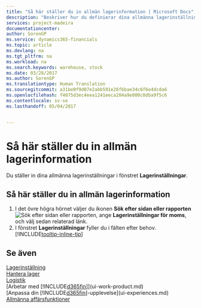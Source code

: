 ```yaml
---
title: "Så här ställer du in allmän lagerinformation | Microsoft Docs"
description: "Beskriver hur du definierar dina allmänna lagerinställningar, till exempel nummerserier och hur du använder lägerställen."
services: project-madeira
documentationcenter: 
author: SorenGP
ms.service: dynamics365-financials
ms.topic: article
ms.devlang: na
ms.tgt_pltfrm: na
ms.workload: na
ms.search.keywords: warehouse, stock
ms.date: 03/28/2017
ms.author: SorenGP
ms.translationtype: Human Translation
ms.sourcegitcommit: a31be0f9d07e2abb591e26f6bae34c6f6e4dcda6
ms.openlocfilehash: f4075d3ec4eea1241eeca204a9e800c0dba9f5c6
ms.contentlocale: sv-se
ms.lasthandoff: 05/04/2017


---
```

# <a name="how-to-set-up-general-inventory-information"></a>Så här ställer du in allmän lagerinformation
Du ställer in dina allmänna lagerinställningar i fönstret **Lagerinställningar**.

## <a name="to-set-up-general-inventory-information"></a>Så här ställer du in allmän lagerinformation
1. I det övre högra hörnet väljer du ikonen **Sök efter sidan eller rapporten** ![Sök efter sidan eller rapporten](media/ui-search/search_small.png "Sök efter sidan eller rapporten"), ange **Lagerinställningar för moms**, och välj sedan relaterad länk.
2. I fönstret **Lagerinställningar** fyller du i fälten efter behov. [!INCLUDE[tooltip-inline-tip](includes/tooltip-inline-tip_md.md)]

## <a name="see-also"></a>Se även
[Lagerinställning](inventory-setup-inventory.md)  
[Hantera lager](inventory-manage-inventory.md)  
[Logistik](madeira-supply-chain.md)  
[Arbetar med [!INCLUDE[d365fin](includes/d365fin_md.md)]](ui-work-product.md)  
[Anpassa din [!INCLUDE[d365fin](includes/d365fin_md.md)]-upplevelse](ui-experiences.md)  
[Allmänna affärsfunktioner](ui-across-business-areas.md)


